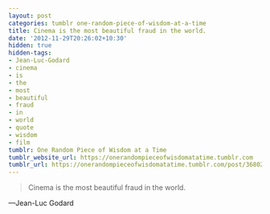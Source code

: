 ```yaml
---
layout: post
categories: tumblr one-random-piece-of-wisdom-at-a-time
title: Cinema is the most beautiful fraud in the world.
date: '2012-11-29T20:26:02+10:30'
hidden: true
hidden-tags:
- Jean-Luc-Godard
- cinema
- is
- the
- most
- beautiful
- fraud
- in
- world
- quote
- wisdom
- film
tumblr: One Random Piece of Wisdom at a Time
tumblr_website_url: https://onerandompieceofwisdomatatime.tumblr.com
tumblr_url: https://onerandompieceofwisdomatatime.tumblr.com/post/36802166278/cinema-is-the-most-beautiful-fraud-in-the-world
---
```

> Cinema is the most beautiful fraud in the world.

—Jean-Luc Godard

